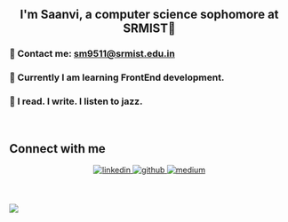 

## <div align="center">I'm Saanvi, a computer science sophomore at SRMIST🚀</div>  
  

### 🌱 Contact me: sm9511@srmist.edu.in  
  

### 🌱 Currently I am learning FrontEnd development.   


### 🌱 I read. I write. I listen to jazz. 
  

<br/>  

## Connect with me  
<div align="center">
<a href="https://www.linkedin.com/in/saanvi-mahika-79366a2aa/" target="_blank">
<img src=https://img.shields.io/badge/linkedin-%231E77B5.svg?&style=for-the-badge&logo=linkedin&logoColor=white alt=linkedin style="margin-bottom: 5px;" />
</a>
<a href="https://github.com/senviii" target="_blank">
<img src=https://img.shields.io/badge/github-%2324292e.svg?&style=for-the-badge&logo=github&logoColor=white alt=github style="margin-bottom: 5px;" />
</a>
<a href="https://medium.com/@mahikasaanvi" target="_blank">
<img src=https://img.shields.io/badge/medium-%23292929.svg?&style=for-the-badge&logo=medium&logoColor=white alt=medium style="margin-bottom: 5px;" />
</a>  
</div>  
  

<br/>  

<br/>   
  
![](https://hit.yhype.me/github/profile?user_id=119059108)
